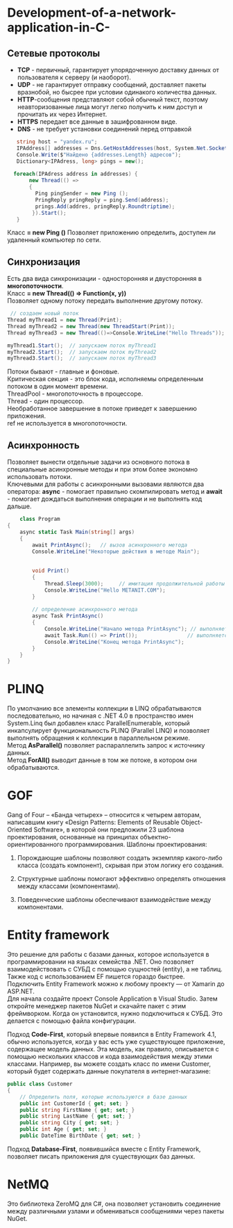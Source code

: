 # Development-of-a-network-application-in-C-

## **Сетевые протоколы**
* **TCP** - первичный, гарантирует упорядоченную доставку данных от пользователя к серверу (и наоборот).
* **UDP** - не гарантирует отправку сообщений, доставляет пакеты вразнобой, но бысрее при условии одинакого количества данных.
* **HTTP**-сообщения представляют собой обычный текст, поэтому неавторизованные лица могут легко получить к ним доступ и прочитать их через Интернет.
* **HTTPS** передает все данные в зашифрованном виде.
* **DNS** - не требует установки соединений перед отправкой

 ```C#
    string host = "yandex.ru";
    IPAddress[] addresses = Dns.GetHostAddresses(host, System.Net.Sockets.AddresFamily.InterNetwork);
    Console.Write($"Найдено {addresses.Length} адресов");
    Dictionary<IPAdress, long> pings = new();  
  
   foreach(IPAdress address in addresses) {
        new Thread(() =>
        {
          Ping pingSender = new Ping ();
          PringReply pringReply = ping.Send(address);
          prings.Add(addres, pringReply.Roundtriptime);
         }).Start();
    }
 ```
 Класс **= new Ping ()**
 Позволяет приложению определить, доступен ли удаленный компьютер по сети.
    
  ## **Синхронизация**
  
  Есть два вида синхронизации - односторонняя и двусторонняя в **многопоточности**.  
  Класс **= new Thread(() => Function(x, y))**  
  Позволяет одному потоку передать выполнение другому потоку.  
   ```C#
    // создаем новый поток
  Thread myThread1 = new Thread(Print); 
  Thread myThread2 = new Thread(new ThreadStart(Print));
  Thread myThread3 = new Thread(()=>Console.WriteLine("Hello Threads"));
   
  myThread1.Start();  // запускаем поток myThread1
  myThread2.Start();  // запускаем поток myThread2
  myThread3.Start();  // запускаем поток myThread3
  ```
   Потоки бывают - главные и фоновые.  
   Критическая секция - это блок кода, исполняемы определенным потоком в один момент времени.  
   ThreadPool - многопоточность в процессоре.  
   Thread - один процессор.  
   Необработанное завершение в потоке приведет к завершению приложения.  
   ref не используется в многопоточности.  

  ## **Асинхронность**
  
  Позволяет вынести отдельные задачи из основного потока в специальные асинхронные методы и при этом более экономно использовать потоки.  
  Ключевыми для работы с асинхронными вызовами являются два оператора: **async** - помогает правильно скомпилировать метод и **await** - помогает дождаться выполнения операции и не выполнять код дальше.

```C#
    class Program
{
    async static Task Main(string[] args)
    {
        await PrintAsync();   // вызов асинхронного метода
        Console.WriteLine("Некоторые действия в методе Main");
 
 
        void Print()
        {
            Thread.Sleep(3000);     // имитация продолжительной работы
            Console.WriteLine("Hello METANIT.COM");
        }
 
        // определение асинхронного метода
        async Task PrintAsync()
        {
            Console.WriteLine("Начало метода PrintAsync"); // выполняется синхронно
            await Task.Run(() => Print());                // выполняется асинхронно
            Console.WriteLine("Конец метода PrintAsync");
        }
    }
}
```

# **PLINQ**
По умолчанию все элементы коллекции в LINQ обрабатываются последовательно, но начиная с .NET 4.0 в пространство имен System.Linq был добавлен класс ParallelEnumerable, который инкапсулирует функциональность PLINQ (Parallel LINQ) и позволяет выполнять обращения к коллекции в параллельном режиме.  
Метод **AsParallel()** позволяет распараллелить запрос к источнику данных.  
Метод **ForAll()** выводит данные в том же потоке, в котором они обрабатываются.  

  # **GOF**
Gang of Four – «Банда четырех» – относится к четырем авторам, написавшим книгу «Design Patterns: Elements of Reusable Object-Oriented Software», в которой они предложили 23 шаблона проектирования, основанные на принципах объектно-ориентированного программирования.
Шаблоны проектирования:

1. Порождающие шаблоны позволяют создать экземпляр какого-либо класса (создать компонент), скрывая при этом логику его создания.

2. Структурные шаблоны помогают эффективно определять отношения между классами (компонентами).

3. Поведенческие шаблоны обеспечивают взаимодействие между компонентами.

# **Entity framework**
Это решение для работы с базами данных, которое используется в программировании на языках семейства .NET. Оно позволяет взаимодействовать с СУБД с помощью сущностей (entity), а не таблиц. Также код с использованием EF пишется гораздо быстрее.  
Подключить Entity Framework можно к любому проекту — от Xamarin до ASP.NET.  
Для начала создайте проект Console Application в Visual Studio. Затем откройте менеджер пакетов NuGet и  скачайте пакет с этим фреймворком. Когда он установится, нужно подключиться к СУБД. Это делается с помощью файла конфигурации.  

Подход **Code-First**, который впервые появился в Entity Framework 4.1, обычно используется, когда у вас есть уже существующее приложение, содержащее модель данных. Эта модель, как правило, описывается с помощью нескольких классов и кода взаимодействия между этими классами. Например, вы можете создать класс по имени Customer, который будет содержать данные покупателя в интернет-магазине:
```C#
public class Customer
{
    // Определить поля, которые используются в базе данных
    public int CustomerId { get; set; }
    public string FirstName { get; set; }
    public string LastName { get; set; }
    public string City { get; set; }
    public int Age { get; set; }
    public DateTime BirthDate { get; set; }
```
Подход **Database-First**, появившийся вместе c Entity Framework, позволяет писать приложения для существующих баз данных. 
# **NetMQ**
Это библиотека ZeroMQ для C#, она позволяет установить соединение между различными узлами и обмениваться сообщениями через пакеты NuGet.
